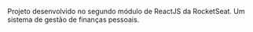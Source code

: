 Projeto desenvolvido no segundo módulo de ReactJS da RocketSeat.
Um sistema de gestão de finanças pessoais.